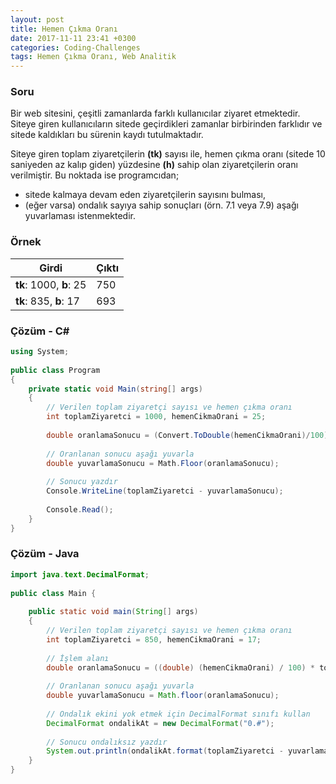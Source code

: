 ```yaml
---
layout: post
title: Hemen Çıkma Oranı
date: 2017-11-11 23:41 +0300
categories: Coding-Challenges
tags: Hemen Çıkma Oranı, Web Analitik
---
```

### Soru
Bir web sitesini, çeşitli zamanlarda farklı kullanıcılar ziyaret etmektedir. Siteye giren kullanıcıların sitede geçirdikleri zamanlar birbirinden farklıdır ve sitede kaldıkları bu sürenin kaydı tutulmaktadır.

Siteye giren toplam ziyaretçilerin **(tk)** sayısı ile, hemen çıkma oranı (sitede 10 saniyeden az kalıp giden) yüzdesine **(h)** sahip olan ziyaretçilerin oranı verilmiştir. Bu noktada ise programcıdan;

- sitede kalmaya devam eden ziyaretçilerin sayısını bulması,
- (eğer varsa) ondalık sayıya sahip sonuçları (örn. 7.1 veya 7.9) aşağı yuvarlaması istenmektedir.

### Örnek

| Girdi                   | Çıktı |
|-------------------------|-------|
| **tk**: 1000, **b**: 25 | 750   |
| **tk**: 835, **b**: 17  | 693   |

### Çözüm - C#
```csharp
using System;
 
public class Program
{
    private static void Main(string[] args)
    {
        // Verilen toplam ziyaretçi sayısı ve hemen çıkma oranı
        int toplamZiyaretci = 1000, hemenCikmaOrani = 25;
 
        double oranlamaSonucu = (Convert.ToDouble(hemenCikmaOrani)/100)*toplamZiyaretci;
 
        // Oranlanan sonucu aşağı yuvarla
        double yuvarlamaSonucu = Math.Floor(oranlamaSonucu);
 
        // Sonucu yazdır
        Console.WriteLine(toplamZiyaretci - yuvarlamaSonucu);
 
        Console.Read();
    }
}
```

### Çözüm - Java
```java
import java.text.DecimalFormat;
 
public class Main {
 
    public static void main(String[] args)
    {
        // Verilen toplam ziyaretçi sayısı ve hemen çıkma oranı
        int toplamZiyaretci = 850, hemenCikmaOrani = 17;
 
        // İşlem alanı
        double oranlamaSonucu = ((double) (hemenCikmaOrani) / 100) * toplamZiyaretci;
 
        // Oranlanan sonucu aşağı yuvarla
        double yuvarlamaSonucu = Math.floor(oranlamaSonucu);
        
        // Ondalık ekini yok etmek için DecimalFormat sınıfı kullan
        DecimalFormat ondalikAt = new DecimalFormat("0.#");
        
        // Sonucu ondalıksız yazdır
        System.out.println(ondalikAt.format(toplamZiyaretci - yuvarlamaSonucu));
    }
}
```